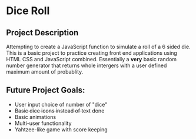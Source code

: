 # Dice Roll

## Project Description
Attempting to create a JavaScript function to simulate a roll of a 6 sided die. This is a basic project to practice creating front end applications
using HTML CSS and JavaScript combined. Essentially a __very__ basic random number generator that returns whole intergers with a user defined maximum 
amount of probablity.

## Future Project Goals:

* User input choice of number of "dice"
* ~~Basic dice icons instead of text~~ done
* Basic animations
* Multi-user functionality
* Yahtzee-like game with score keeping


